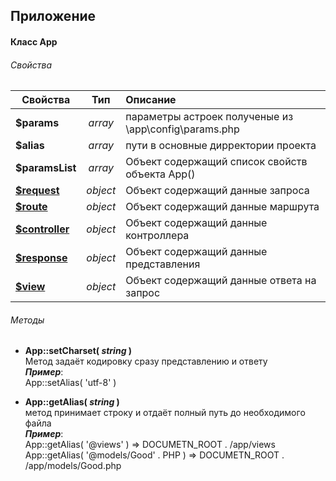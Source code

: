 
## Приложение
#### Класс App
###### Свойства


| Свойства        | Тип       | Описание          |
| --------------- |:------------------:|:-------------|
| **$params**     | *array*  | параметры астроек полученые из  \app\config\params.php 
| **$alias**      | *array*  | пути в основные дирректории проекта 
| **$paramsList** | *array*  | Объект содержащий список свойств объекта App() 
| **[$request](Request.md)**    | *object* | Объект содержащий данные запроса 
| **[$route](Route.md)**      | *object* | Объект содержащий данные маршрута 
| **[$controller](Controller.md)** | *object* | Объект содержащий данные контроллера  
| **[$response](Response.md)**       | *object* | Объект содержащий данные представления 
| **[$view](/app/_/guide/ru/View.md)**   | *object* | Объект содержащий данные ответа на запрос

###### Методы
* **App::setCharset( *string* )**  
Метод задаёт кодировку сразу представлению и ответу  
***Пример***:  
App::setAlias( 'utf-8' )

* **App::getAlias( *string* )**  
метод принимает строку и отдаёт полный путь до необходимого файла  
***Пример***:  
App::getAlias( '@views' ) => DOCUMETN_ROOT . /app/views  
App::getAlias( '@models/Good' . PHP ) => DOCUMETN_ROOT . /app/models/Good.php
